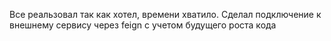 Все реальзовал так как хотел, времени хватило. Сделал подключение к внешнему сервису через feign с учетом будущего 
роста кода
